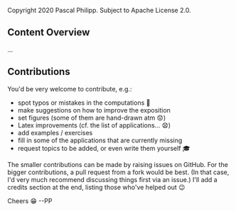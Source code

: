 Copyright 2020 Pascal Philipp. Subject to Apache License 2.0.


## Content Overview

...



## Contributions

You'd be very welcome to contribute, e.g.:

- spot typos or mistakes in the computations :eyes:
- make suggestions on how to improve the exposition
- set figures (some of them are hand-drawn atm :worried:)
- Latex improvements (cf. the list of applications... :anguished:)
- add examples / exercises
- fill in some of the applications that are currently missing
- request topics to be added, or even write them yourself :mortar_board:

The smaller contributions can be made by raising issues on GitHub.
For the bigger contributions, a pull request from a fork would be best.
(In that case, I'd very much recommend discussing things first via an issue.)
I'll add a credits section at the end, listing those who've helped out :wink:

Cheers :grin: --PP





